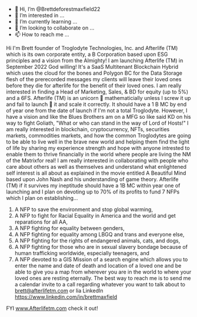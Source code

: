 - 👋 Hi, I’m @Brettdeforestmaxfield22
- 👀 I’m interested in ...
- 🌱 I’m currently learning ...
- 💞️ I’m looking to collaborate on ...
- 📫 How to reach me ...

<!---
Brettdeforestmaxfield22/Brettdeforestmaxfield22 is a ✨ special ✨ repository because its `README.md` (this file) appears on your GitHub profile.
You can click the Preview link to take a look at your changes.
--->
Hi I'm Brett founder of Troglodyte Technologies, Inc. and Afterlife (TM) which is its own corporate entity, a B Corporation based upon ESG principles and a vision from the Almighty!
I am launching Afterlife (TM) in September 2022 God willing! It's a SaaS Multitenant Blockchain Hybrid which uses the cloud for the bones and Polygon BC for the Data Storage flesh of the prerecorded messages my clients will leave their loved ones before they die for afterlife for the benefit of their loved ones. 
I am really interested in finding a Head of Marketing, Sales, & BD for equity (up to 5%) and a 6FS. Afterlife (TM) is an unicorn 🦄 mathematicially unless I screw it up and fail to launch 🚀 it and scale it correctly. It should have a 1 B MC by end of year one from the date of launch if I'm not a total Troglodyte. However, I have a vision and like the Blues Brothers am on a MFG so like said KD on his way to fight Goliath, "What or who can stand in the way of Lord of Hosts!"
I am really interested in blockchain, cryptocurrency, NFTs, securities markets, commodities markets, and how the common Troglodytes are going to be able to live well in the brave new world and helping them find the light of life by sharing my experience strength and hope with anyone intrested to enable them to thrive financially in the world where people are living the NM of the Matrixfor real!
I am really interested in collaborating with people who care about others as well as themselves and understand what enlightened self interest is all about as explained in the movie entitled A Beautiful Mind based upon John Nash and his understanding of game theory.
Afterlife (TM) if it survives my ineptitude should have a 1B MC within year one of launching and I plan on devoting up to 70% of its profits to fund 7 NFPs which I plan on establishing...
1) A NFP to save the environment and stop global warming, 
2) A NFP to fight for Racial Equality in America and the world and get reparations for all AA,
3) A NFP fighting for equality between genders, 
4) A NFP fighting for equality among LBGQ and trans and everyone else,
5) A NFP fighting for the rights of endangered animals, cats, and dogs, 
6) A NFP fighting for those who are in sexual slavery bondage because of human trafficking worldwide, especially teenagers, and
7) A NFP devoted to a GIS Mission of a search engine which allows you to enter the name and date of death and location of a loved one and be able to give you a map from wherever you are in the world to where your loved ones are resting eternally. 
The best way to reach me is to send me a calendar invite to a call regarding whatever you want to talk about to brett@afterlifetm.com or lia LinkedIn https://www.linkedin.com/in/brettmaxfield

FYI www.Afterlifetm.com check it out! 
